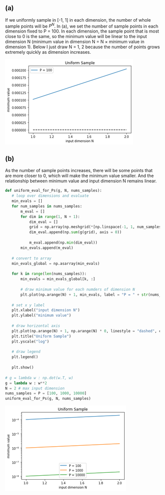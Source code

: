 ## (a)

If we uniformly sample in [-1, 1] in each dimension, the number of whole sample points will be $P^N$. In (a), we set the number of sample points in each dimension fixed to P = 100. In each dimension, the sample point that is most close to 0 is the same, so the minimum value will be linear to the input dimension N (minimum value in dimension N = N $\times$ minimum value in dimension 1). Below I just draw N = 1, 2 because the number of points grows extremely quickly as dimension increases.

![](./2.1(a).png)

## (b)

As the number of sample points increases, there will be some points that are more closer to 0, which will make the minimum value smaller. And the relationship between minimum value and input dimension N remains linear.

 ```python
 def uniform_eval_for_Ps(g, N, nums_samples): 
    # loop over dimensions and evaluate
    min_evals = []
    for num_samples in nums_samples:
        m_eval = []
        for dim in range(1, N + 1):
            dim_eval = []
            grid = np.array(np.meshgrid(*[np.linspace(-1, 1, num_samples) for _ in range(dim)]))
            dim_eval.append(np.sum(g(grid), axis = 0))

            m_eval.append(np.min(dim_eval))
        min_evals.append(m_eval)

    # convert to array
    min_evals_global = np.asarray(min_evals)

    for k in range(len(nums_samples)):
        min_evals = min_evals_global[k, :]

        # draw minimum value for each numders of dimension N
        plt.plot(np.arange(N) + 1, min_evals, label = "P = " + str(nums_samples[k]))

    # set x y label
    plt.xlabel("input dimension N")
    plt.ylabel("minimum value")

    # draw horizontal axis
    plt.plot(np.arange(N) + 1, np.arange(N) * 0, linestyle = "dashed", color = "black")
    plt.title("Uniform Sample")
    plt.yscale("log")
    
    # draw legend
    plt.legend()
    
    plt.show()
    
# g = lambda w : np.dot(w.T, w)
g = lambda w : w**2
N = 2 # max input dimension
nums_samples = P = [100, 1000, 10000]
uniform_eval_for_Ps(g, N, nums_samples)
 ```

![](./2.1(b).png)
